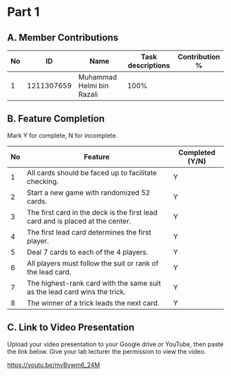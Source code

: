 # Part 1

## A. Member Contributions

No | ID         | Name | Task descriptions | Contribution %
-- | ---------- | ---- | ----------------- | --------------
1  | 1211307659 |  Muhammad Helmi bin Razali    |  100%  |



## B. Feature Completion

Mark Y for complete, N for incomplete.

No | Feature                                                                         | Completed (Y/N)
-- | ------------------------------------------------------------------------------- | ---------------
1  | All cards should be faced up to facilitate checking.                            |      Y
2  | Start a new game with randomized 52 cards.                                      |      Y
3  | The first card in the deck is the first lead card and is placed at the center.  |      Y
4  | The first lead card determines the first player.                                |      Y
5  | Deal 7 cards to each of the 4 players.                                          |      Y
6  | All players must follow the suit or rank of the lead card.                      |      Y
7  | The highest-rank card with the same suit as the lead card wins the trick.       |      Y
8  | The winner of a trick leads the next card.                                      |      Y


## C. Link to Video Presentation

Upload your video presentation to your Google drive or YouTube, then paste the link below. Give your lab lecturer the permission to view the video.

https://youtu.be/mvBvwm6_24M

